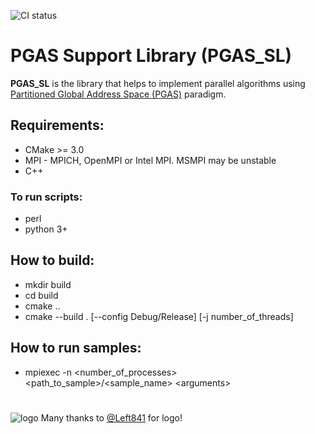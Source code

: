 ![CI status](https://github.com/skonnov/PGAS_support_library/actions/workflows/ci.yml/badge.svg)

# PGAS Support Library (PGAS_SL)

**PGAS_SL** is the library that helps to implement parallel algorithms using [Partitioned Global Address Space (PGAS)](https://en.wikipedia.org/wiki/Partitioned_global_address_space) paradigm.

## Requirements:
* CMake >= 3.0
* MPI - MPICH, OpenMPI or Intel MPI. MSMPI may be unstable
* C++
### To run scripts:
* perl
* python 3+

## How to build:
* mkdir build
* cd build
* cmake ..
* cmake --build . [--config Debug/Release] [-j number_of_threads]

## How to run samples:
* mpiexec -n \<number_of_processes\> \<path_to_sample\>/\<sample_name\> \<arguments\>

#
![logo](./PGAS.png)
Many thanks to [@Left841](https://github.com/left841) for logo!
